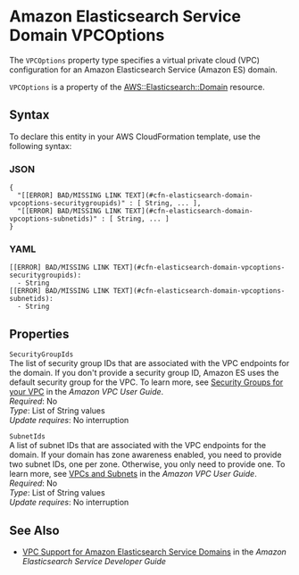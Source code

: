 # Amazon Elasticsearch Service Domain VPCOptions<a name="aws-properties-elasticsearch-domain-vpcoptions"></a>

<a name="aws-properties-elasticsearch-domain-vpcoptions-description"></a>The `VPCOptions` property type specifies a virtual private cloud \(VPC\) configuration for an Amazon Elasticsearch Service \(Amazon ES\) domain\.

<a name="aws-properties-elasticsearch-domain-vpcoptions-inheritance"></a> `VPCOptions` is a property of the [AWS::Elasticsearch::Domain](aws-resource-elasticsearch-domain.md) resource\.

## Syntax<a name="aws-properties-elasticsearch-domain-vpcoptions-syntax"></a>

To declare this entity in your AWS CloudFormation template, use the following syntax:

### JSON<a name="aws-properties-elasticsearch-domain-vpcoptions-syntax.json"></a>

```
{
  "[[ERROR] BAD/MISSING LINK TEXT](#cfn-elasticsearch-domain-vpcoptions-securitygroupids)" : [ String, ... ],
  "[[ERROR] BAD/MISSING LINK TEXT](#cfn-elasticsearch-domain-vpcoptions-subnetids)" : [ String, ... ]
}
```

### YAML<a name="aws-properties-elasticsearch-domain-vpcoptions-syntax.yaml"></a>

```
[[ERROR] BAD/MISSING LINK TEXT](#cfn-elasticsearch-domain-vpcoptions-securitygroupids): 
  - String
[[ERROR] BAD/MISSING LINK TEXT](#cfn-elasticsearch-domain-vpcoptions-subnetids): 
  - String
```

## Properties<a name="aws-properties-elasticsearch-domain-vpcoptions-properties"></a>

`SecurityGroupIds`  
The list of security group IDs that are associated with the VPC endpoints for the domain\. If you don't provide a security group ID, Amazon ES uses the default security group for the VPC\. To learn more, see [Security Groups for your VPC](http://docs.aws.amazon.com/AmazonVPC/latest/UserGuide/VPC_SecurityGroups.html) in the *Amazon VPC User Guide*\.  
 *Required*: No  
 *Type*: List of String values  
 *Update requires*: No interruption 

`SubnetIds`  
A list of subnet IDs that are associated with the VPC endpoints for the domain\. If your domain has zone awareness enabled, you need to provide two subnet IDs, one per zone\. Otherwise, you only need to provide one\. To learn more, see [VPCs and Subnets](http://docs.aws.amazon.com/AmazonVPC/latest/UserGuide/VPC_Subnets.html) in the *Amazon VPC User Guide*\.  
 *Required*: No  
 *Type*: List of String values  
 *Update requires*: No interruption 

## See Also<a name="aws-properties-elasticsearch-domain-vpcoptions-seealso"></a>

+ [VPC Support for Amazon Elasticsearch Service Domains](http://docs.aws.amazon.com/elasticsearch-service/latest/developerguide/es-vpc.html) in the *Amazon Elasticsearch Service Developer Guide*